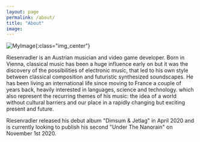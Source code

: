 ```yaml
---
layout: page
permalink: /about/
title: "About"
image:
---
```


![MyImage]({{site.url}}/assets/images/autoportrait.jpg){:class="img_center"}

Riesenradler is an Austrian musician and video game developer.
Born in Vienna, classical music has been a huge influence early on but it was the discovery of the possibilities of electronic music, that led to his own style between classical composition and futuristic synthesized soundscapes.
He has been living an international life since moving to France a couple of years back, heavily interested in languages, science and technology. which also represent the recurring themes of his music: the idea of a world without cultural barriers and our place in a rapidly changing but exciting present and future.

Riesenradler released his debut album "Dimsum & Jetlag" in April 2020 and is currently looking to publish his second "Under The Nanorain" on November 1st 2020.


